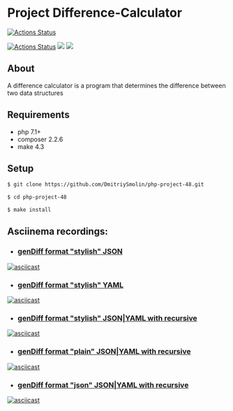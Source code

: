 # Project Difference-Calculator
[![Actions Status](https://github.com/DmitriySmolin/php-project-48/workflows/hexlet-check/badge.svg)](https://github.com/DmitriySmolin/php-project-48/actions)

[![Actions Status](https://github.com/DmitriySmolin/php-project-48/workflows/my-check/badge.svg)](https://github.com/DmitriySmolin/php-project-48/actions)
<a href="https://codeclimate.com/github/DmitriySmolin/php-project-48/maintainability"><img src="https://api.codeclimate.com/v1/badges/322c05727c1e27ec04c6/maintainability" /></a>
<a href="https://codeclimate.com/github/DmitriySmolin/php-project-48/test_coverage"><img src="https://api.codeclimate.com/v1/badges/322c05727c1e27ec04c6/test_coverage" /></a>

## About

A difference calculator is a program that determines the difference between two data structures

## Requirements

* php 7.1+
* composer 2.2.6
* make 4.3

## Setup

```sh
$ git clone https://github.com/DmitriySmolin/php-project-48.git

$ cd php-project-48

$ make install
```

## Asciinema recordings:

* ### [genDiff format "stylish" JSON](https://asciinema.org/a/CzutzCjsjQeZVGzSAGnbM9hw6) 
[![asciicast](https://asciinema.org/a/CzutzCjsjQeZVGzSAGnbM9hw6.svg)](https://asciinema.org/a/CzutzCjsjQeZVGzSAGnbM9hw6)

* ### [genDiff format "stylish" YAML](https://asciinema.org/a/NZjoJG6YCWzSmygfTkJIgLyxl) 
[![asciicast](https://asciinema.org/a/NZjoJG6YCWzSmygfTkJIgLyxl.svg)](https://asciinema.org/a/NZjoJG6YCWzSmygfTkJIgLyxl)

* ### [genDiff format "stylish" JSON|YAML with recursive](https://asciinema.org/a/M9UrKkFBP6MFKD1iiWIFttkYM) 
[![asciicast](https://asciinema.org/a/M9UrKkFBP6MFKD1iiWIFttkYM.svg)](https://asciinema.org/a/M9UrKkFBP6MFKD1iiWIFttkYM)

* ### [genDiff format "plain" JSON|YAML with recursive](https://asciinema.org/a/PHVrw9HPGZ0I8aFbsykfgu9KW)
[![asciicast](https://asciinema.org/a/PHVrw9HPGZ0I8aFbsykfgu9KW.svg)](https://asciinema.org/a/PHVrw9HPGZ0I8aFbsykfgu9KW)

* ### [genDiff format "json" JSON|YAML with recursive](https://asciinema.org/a/v1ru62Qam3abe5oeMbl2p0aYG)
[![asciicast](https://asciinema.org/a/v1ru62Qam3abe5oeMbl2p0aYG.svg)](https://asciinema.org/a/v1ru62Qam3abe5oeMbl2p0aYG) 